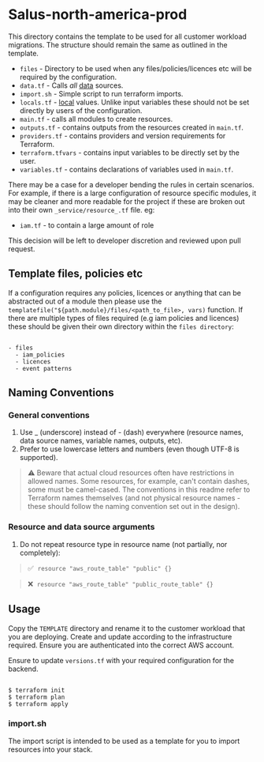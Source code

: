 # Salus-north-america-prod

This directory contains the template to be used for all customer workload migrations. The structure should remain the same as outlined in the template.

* `files` - Directory to be used when any files/policies/licences etc will be required by the configuration.
* `data.tf` - Calls _all_ [data](https://www.terraform.io/language/data-sources) sources.
* `import.sh` - Simple script to run terraform imports.
* `locals.tf` - [local](https://www.terraform.io/language/values/locals) values. Unlike input variables these should not be set directly by users of the configuration.
* `main.tf` - calls all modules to create resources.
* `outputs.tf` - contains outputs from the resources created in `main.tf`.
* `providers.tf` - contains providers and version requirements for Terraform.
* `terraform.tfvars` - contains input variables to be directly set by the user.
* `variables.tf` - contains declarations of variables used in `main.tf`.

There may be a case for a developer bending the rules in certain scenarios. For example, if there is a large configuration of resource specific modules, it may be cleaner and more readable for the project if these are broken out into their own `_service/resource_.tf` file. eg: 

* `iam.tf` - to contain a large amount of role

This decision will be left to developer discretion and reviewed upon pull request.

## Template files, policies etc

If a configuration requires any policies, licences or anything that can be abstracted out of a module then please use the `templatefile("${path.module}/files/<path_to_file>, vars)` function. If there are multiple types of files required (e.g iam policies and licences) these should be given their own directory within the `files directory`:

```

- files
  - iam_policies
  - licences
  - event patterns

```

## Naming Conventions

### General conventions

1. Use _ (underscore) instead of - (dash) everywhere (resource names, data source names, variable names, outputs, etc).
2. Prefer to use lowercase letters and numbers (even though UTF-8 is supported).

> ⚠️ Beware that actual cloud resources often have restrictions in allowed names. Some resources, for example, can't contain dashes, some must be camel-cased. The conventions in this readme refer to Terraform names themselves (and not physical resource names - these should follow the naming convention set out in the design).

### Resource and data source arguments

1. Do not repeat resource type in resource name (not partially, nor completely):

> ✅ &nbsp;`resource "aws_route_table" "public" {}`

> ❌ &nbsp;`resource "aws_route_table" "public_route_table" {}`

## Usage

Copy the `TEMPLATE` directory and rename it to the customer workload that you are deploying. Create and update according to the infrastructure required. Ensure you are authenticated into the correct AWS account.

Ensure to update `versions.tf` with your required configuration for the backend.

```

$ terraform init
$ terraform plan
$ terraform apply

```

### import.sh

The import script is intended to be used as a template for you to import resources into your stack.